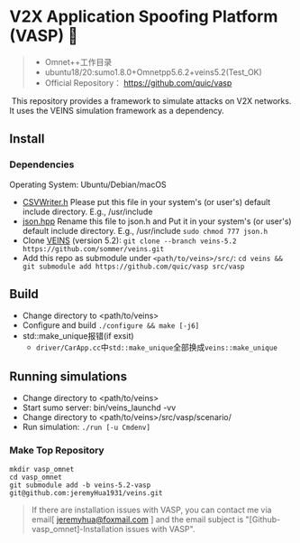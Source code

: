 # V2X Application Spoofing Platform (VASP) 🦟

>   *   Omnet++工作目录
>   *   ubuntu18/20:sumo1.8.0+Omnetpp5.6.2+veins5.2(Test_OK)
>   *   Official Repository： https://github.com/quic/vasp

​	This repository provides a framework to simulate attacks on V2X networks. It uses the VEINS simulation framework as a dependency.

## Install

### Dependencies

Operating System: Ubuntu/Debian/macOS

* [CSVWriter.h](https://github.com/al-eax/CSVWriter/blob/cee5f9d0ec72120404c1510708ba818307a6ab80/include/CSVWriter.h)
  Please put this file in your system's (or user's) default include directory. E.g., /usr/include
* [json.hpp](https://github.com/nlohmann/json/releases/download/v3.10.5/json.hpp)
  Rename this file to json.h and
  Put it in your system's (or user's) default include directory. E.g., /usr/include
  `sudo chmod 777 json.h`
* Clone [VEINS](https://veins.car2x.org/) (version 5.2): `git clone --branch veins-5.2 https://github.com/sommer/veins.git`
* Add this repo as submodule under `<path/to/veins>/src/`: `cd veins && git submodule add https://github.com/quic/vasp src/vasp`

## Build

* Change directory to <path/to/veins>
* Configure and build
  `./configure && make [-j6]`
* std::make_unique报错(if exsit)
  * `driver/CarApp.cc`中`std::make_unique`全部换成`veins::make_unique`


## Running simulations

* Change directory to <path/to/veins>
* Start sumo server: bin/veins_launchd -vv
* Change directory to <path/to/veins>/src/vasp/scenario/
* Run simulation: `./run [-u Cmdenv]`

### Make Top Repository

```
mkdir vasp_omnet
cd vasp_omnet
git submodule add -b veins-5.2-vasp git@github.com:jeremyHua1931/veins.git
```

>   If there are installation issues with VASP, you can contact me via email[ jeremyhua@foxmail.com ] and the email subject is "[Github-vasp_omnet]-Installation issues with VASP".